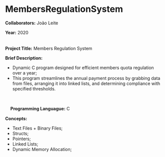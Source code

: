 # MembersRegulationSystem

**Collaborators:** João Leite

**Year:** 2020
<br/>
ㅤ

**Project Title:** Members Regulation System

**Brief Description:** 
- Dynamic C program designed for efficient members quota regulation over a year;
- This program streamlines the annual payment process by grabbing data from files, arranging it into linked lists, and determining compliance with specified thresholds.
<br/>

ㅤ
**Programming Languague:** C

**Concepts:**
- Text Files + Binary Files;
- Structs;
- Pointers;
- Linked Lists;
- Dynamic Memory Allocation;
